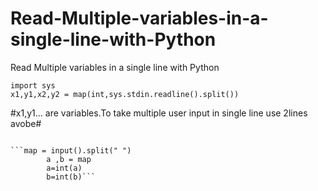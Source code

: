 # Read-Multiple-variables-in-a-single-line-with-Python
Read Multiple variables in a single line with Python


```<python3>
import sys
x1,y1,x2,y2 = map(int,sys.stdin.readline().split())
```

#x1,y1... are variables.To take multiple user input in single line use 2lines avobe#

```2nd Method

```map = input().split(" ")
        a ,b = map
        a=int(a)
        b=int(b)```

